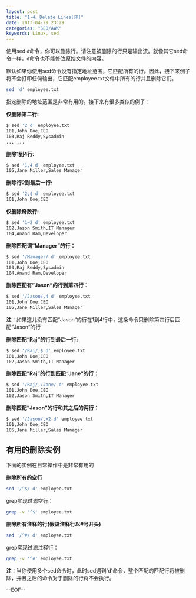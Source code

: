 ```yaml
---
layout: post
title: "1-4、Delete Lines[译]"
date: 2013-04-29 23:29
categories: "SED/AWK"
keywords: Linux, sed 
---
```


使用sed `d`命令，你可以删除行。请注意被删除的行只是输出流。就像其它sed命令一样，`d`命令也不能修改原始文件的内容。

<!--more-->

默认如果你使用sed命令没有指定地址范围，它匹配所有的行。因此，接下来例子将不会打印任何输出，它匹配employee.txt文件中所有的行并且删除它们。
``` bash
sed 'd' employee.txt
```

指定删除的地址范围是非常有用的。接下来有很多类似的例子：

__仅删除第二行:__
``` bash
$ sed '2 d' employee.txt
101,John Doe,CEO
103,Raj Reddy,Sysadmin
... ...
```

__删除1到4行:__
``` bash
$ sed '1,4 d' employee.txt
105,Jane Miller,Sales Manager
```

__删除行2到最后一行:__
``` bash
$ sed '2,$ d' employee.txt
101,John Doe,CEO
```

__仅删除奇数行:__
``` bash
$ sed '1~2 d' employee.txt
102,Jason Smith,IT Manager
104,Anand Ram,Developer
```

__删除匹配词“Manager”的行：__
``` bash
$ sed '/Manager/ d' employee.txt
101,John Doe,CEO
103,Raj Reddy,Sysadmin
104,Anand Ram,Developer
```

__删除匹配有”Jason”的行到第四行：__
``` bash
$ sed '/Jason/,4 d' employee.txt
101,John Doe,CEO
105,Jane Miller,Sales Manager
```

__注__：如果这儿没有匹配“Jason“的行在1到4行中，这条命令只删除第四行后匹配”Jason“的行

__删除匹配“Raj“的行到最后一行:__
``` bash
$ sed '/Raj/,$ d' employee.txt
101,John Doe,CEO
102,Jason Smith,IT Manager
```

__删除匹配”Raj”的行到匹配“Jane“的行：__
``` bash
$ sed '/Raj/,/Jane/ d' employee.txt
101,John Doe,CEO
102,Jason Smith,IT Manager
```

__删除匹配”Jason”的行和其之后的两行：__
``` bash
$ sed '/Jason/,+2 d' employee.txt
101,John Doe,CEO
105,Jane Miller,Sales Manager
```

## 有用的删除实例

下面的实例在日常操作中是非常有用的

__删除所有的空行__
``` bash
sed '/^$/ d' employee.txt
```

grep实现过滤空行：
``` bash
grep -v '^$' employee.txt
```

__删除所有注释的行(假设注释行以#号开头)__
``` bash
sed '/^#/ d' employee.txt
```

grep实现过滤注释行：
``` bash
grep -v '^#' employee.txt
```

__注__：当你使用多个sed命令时，此时sed遇到'd'命令，整个匹配的匹配行将被删除，并且之后的命令对于删除的行将不会执行。

--EOF--